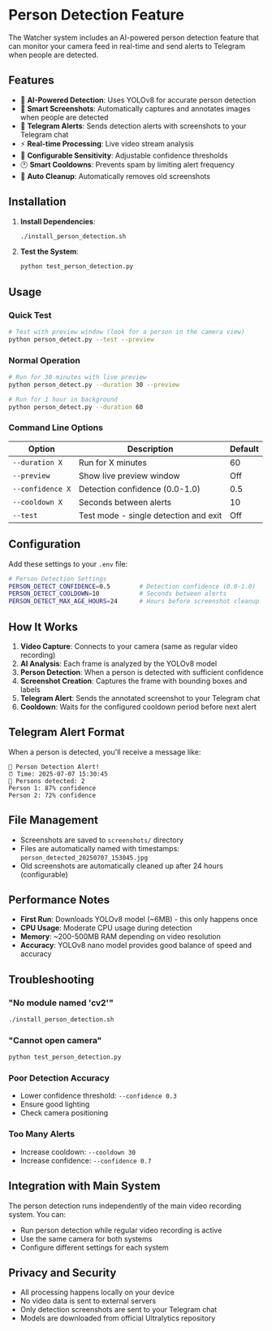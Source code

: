 # Person Detection Feature

The Watcher system includes an AI-powered person detection feature that can monitor your camera feed in real-time and send alerts to Telegram when people are detected.

## Features

- 🤖 **AI-Powered Detection**: Uses YOLOv8 for accurate person detection
- 📸 **Smart Screenshots**: Automatically captures and annotates images when people are detected
- 📱 **Telegram Alerts**: Sends detection alerts with screenshots to your Telegram chat
- ⚡ **Real-time Processing**: Live video stream analysis
- 🎯 **Configurable Sensitivity**: Adjustable confidence thresholds
- 🕐 **Smart Cooldowns**: Prevents spam by limiting alert frequency
- 🧹 **Auto Cleanup**: Automatically removes old screenshots

## Installation

1. **Install Dependencies**:
   ```bash
   ./install_person_detection.sh
   ```

2. **Test the System**:
   ```bash
   python test_person_detection.py
   ```

## Usage

### Quick Test
```bash
# Test with preview window (look for a person in the camera view)
python person_detect.py --test --preview
```

### Normal Operation
```bash
# Run for 30 minutes with live preview
python person_detect.py --duration 30 --preview

# Run for 1 hour in background
python person_detect.py --duration 60
```

### Command Line Options

| Option | Description | Default |
|--------|-------------|---------|
| `--duration X` | Run for X minutes | 60 |
| `--preview` | Show live preview window | Off |
| `--confidence X` | Detection confidence (0.0-1.0) | 0.5 |
| `--cooldown X` | Seconds between alerts | 10 |
| `--test` | Test mode - single detection and exit | Off |

## Configuration

Add these settings to your `.env` file:

```bash
# Person Detection Settings
PERSON_DETECT_CONFIDENCE=0.5        # Detection confidence (0.0-1.0)
PERSON_DETECT_COOLDOWN=10           # Seconds between alerts
PERSON_DETECT_MAX_AGE_HOURS=24      # Hours before screenshot cleanup
```

## How It Works

1. **Video Capture**: Connects to your camera (same as regular video recording)
2. **AI Analysis**: Each frame is analyzed by the YOLOv8 model
3. **Person Detection**: When a person is detected with sufficient confidence
4. **Screenshot Creation**: Captures the frame with bounding boxes and labels
5. **Telegram Alert**: Sends the annotated screenshot to your Telegram chat
6. **Cooldown**: Waits for the configured cooldown period before next alert

## Telegram Alert Format

When a person is detected, you'll receive a message like:

```
🚨 Person Detection Alert!
⏰ Time: 2025-07-07 15:30:45
👥 Persons detected: 2
Person 1: 87% confidence
Person 2: 72% confidence
```

## File Management

- Screenshots are saved to `screenshots/` directory
- Files are automatically named with timestamps: `person_detected_20250707_153045.jpg`
- Old screenshots are automatically cleaned up after 24 hours (configurable)

## Performance Notes

- **First Run**: Downloads YOLOv8 model (~6MB) - this only happens once
- **CPU Usage**: Moderate CPU usage during detection
- **Memory**: ~200-500MB RAM depending on video resolution
- **Accuracy**: YOLOv8 nano model provides good balance of speed and accuracy

## Troubleshooting

### "No module named 'cv2'"
```bash
./install_person_detection.sh
```

### "Cannot open camera"
```bash
python test_person_detection.py
```

### Poor Detection Accuracy
- Lower confidence threshold: `--confidence 0.3`
- Ensure good lighting
- Check camera positioning

### Too Many Alerts
- Increase cooldown: `--cooldown 30`
- Increase confidence: `--confidence 0.7`

## Integration with Main System

The person detection runs independently of the main video recording system. You can:

- Run person detection while regular video recording is active
- Use the same camera for both systems
- Configure different settings for each system

## Privacy and Security

- All processing happens locally on your device
- No video data is sent to external servers
- Only detection screenshots are sent to your Telegram chat
- Models are downloaded from official Ultralytics repository
